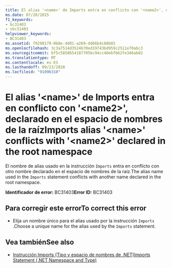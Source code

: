 ```yaml
---
title: El alias '<name>' de Imports entra en conflicto con '<name2>', declarado en el espacio de nombres de la raíz
ms.date: 07/20/2015
f1_keywords:
- bc31403
- vbc31403
helpviewer_keywords:
- BC31403
ms.assetid: f9298179-0b0e-4d01-a269-dd66b4c88b02
ms.openlocfilehash: 3c3a7514d3524b70ed19743bd959c2511e70abc3
ms.sourcegitcommit: bf5c5850654187705bc94cc40ebfb62fe346ab02
ms.translationtype: MT
ms.contentlocale: es-ES
ms.lasthandoff: 09/23/2020
ms.locfileid: "91096310"
---
```

# <a name="imports-alias-name-conflicts-with-name2-declared-in-the-root-namespace"></a><span data-ttu-id="d9618-102">El alias '\<name>' de Imports entra en conflicto con '\<name2>', declarado en el espacio de nombres de la raíz</span><span class="sxs-lookup"><span data-stu-id="d9618-102">Imports alias '\<name>' conflicts with '\<name2>' declared in the root namespace</span></span>

<span data-ttu-id="d9618-103">El nombre de alias usado en la instrucción `Imports` entra en conflicto con otro nombre declarado en el espacio de nombres de la raíz.</span><span class="sxs-lookup"><span data-stu-id="d9618-103">The alias name used in the `Imports` statement conflicts with another name declared in the root namespace.</span></span>  
  
 <span data-ttu-id="d9618-104">**Identificador de error:** BC31403</span><span class="sxs-lookup"><span data-stu-id="d9618-104">**Error ID:** BC31403</span></span>  
  
## <a name="to-correct-this-error"></a><span data-ttu-id="d9618-105">Para corregir este error</span><span class="sxs-lookup"><span data-stu-id="d9618-105">To correct this error</span></span>  
  
- <span data-ttu-id="d9618-106">Elija un nombre único para el alias usado por la instrucción `Imports` .</span><span class="sxs-lookup"><span data-stu-id="d9618-106">Choose a unique name for the alias used by the `Imports` statement.</span></span>  
  
## <a name="see-also"></a><span data-ttu-id="d9618-107">Vea también</span><span class="sxs-lookup"><span data-stu-id="d9618-107">See also</span></span>

- [<span data-ttu-id="d9618-108">Instrucción Imports (Tipo y espacio de nombres de .NET)</span><span class="sxs-lookup"><span data-stu-id="d9618-108">Imports Statement (.NET Namespace and Type)</span></span>](../language-reference/statements/imports-statement-net-namespace-and-type.md)
